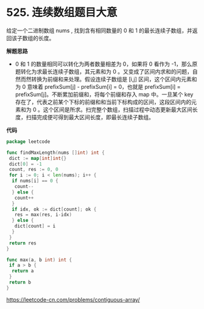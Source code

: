 # 525. 连续数组**题目大意**  

给定一个二进制数组 nums , 找到含有相同数量的 0 和 1 的最长连续子数组，并返回该子数组的长度。

**解题思路** 

- 0 和 1 的数量相同可以转化为两者数量相差为 0，如果将 0 看作为 -1，那么原题转化为求最长连续子数组，其元素和为 0 。又变成了区间内求和的问题，自然而然转换为前缀和来处理。假设连续子数组是 [i,j] 区间，这个区间内元素和为 0 意味着 prefixSum[j] - prefixSum[i] = 0，也就是 prefixSum[i] = prefixSum[j]。不断累加前缀和，将每个前缀和存入 map 中。一旦某个 key 存在了，代表之前某个下标的前缀和和当前下标构成的区间，这段区间内的元素和为 0 。这个区间是所求。扫完整个数组，扫描过程中动态更新最大区间长度，扫描完成便可得到最大区间长度，即最长连续子数组。

**代码** 

```go
package leetcode

func findMaxLength(nums []int) int {
 dict := map[int]int{}
 dict[0] = -1
 count, res := 0, 0
 for i := 0; i < len(nums); i++ {
  if nums[i] == 0 {
   count--
  } else {
   count++
  }
  if idx, ok := dict[count]; ok {
   res = max(res, i-idx)
  } else {
   dict[count] = i
  }
 }
 return res
}

func max(a, b int) int {
 if a > b {
  return a
 }
 return b
}
```

https://leetcode-cn.com/problems/contiguous-array/